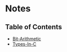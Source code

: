 # Notes

## Table of Contents

- [Bit-Arithmetic](./Bit-Arithmetic.md)
- [Types-In-C](./Types-In-C.md)
